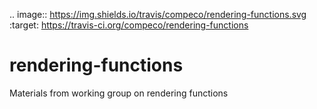 .. image:: https://img.shields.io/travis/compeco/rendering-functions.svg    
    :target: https://travis-ci.org/compeco/rendering-functions

# rendering-functions
Materials from working group on rendering functions
